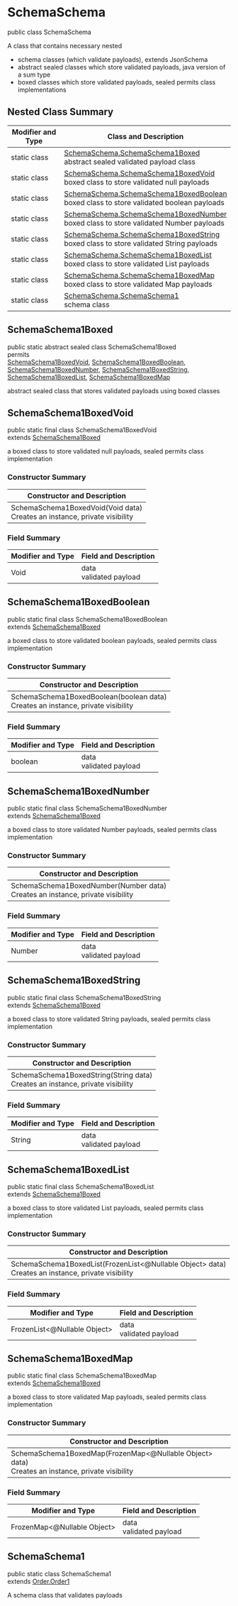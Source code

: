 # SchemaSchema
public class SchemaSchema

A class that contains necessary nested
- schema classes (which validate payloads), extends JsonSchema
- abstract sealed classes which store validated payloads, java version of a sum type
- boxed classes which store validated payloads, sealed permits class implementations

## Nested Class Summary
| Modifier and Type | Class and Description |
| ----------------- | ---------------------- |
| static class | [SchemaSchema.SchemaSchema1Boxed](#schemaschema1boxed)<br> abstract sealed validated payload class |
| static class | [SchemaSchema.SchemaSchema1BoxedVoid](#schemaschema1boxedvoid)<br> boxed class to store validated null payloads |
| static class | [SchemaSchema.SchemaSchema1BoxedBoolean](#schemaschema1boxedboolean)<br> boxed class to store validated boolean payloads |
| static class | [SchemaSchema.SchemaSchema1BoxedNumber](#schemaschema1boxednumber)<br> boxed class to store validated Number payloads |
| static class | [SchemaSchema.SchemaSchema1BoxedString](#schemaschema1boxedstring)<br> boxed class to store validated String payloads |
| static class | [SchemaSchema.SchemaSchema1BoxedList](#schemaschema1boxedlist)<br> boxed class to store validated List payloads |
| static class | [SchemaSchema.SchemaSchema1BoxedMap](#schemaschema1boxedmap)<br> boxed class to store validated Map payloads |
| static class | [SchemaSchema.SchemaSchema1](#schemaschema1)<br> schema class |

## SchemaSchema1Boxed
public static abstract sealed class SchemaSchema1Boxed<br>
permits<br>
[SchemaSchema1BoxedVoid](#schemaschema1boxedvoid),
[SchemaSchema1BoxedBoolean](#schemaschema1boxedboolean),
[SchemaSchema1BoxedNumber](#schemaschema1boxednumber),
[SchemaSchema1BoxedString](#schemaschema1boxedstring),
[SchemaSchema1BoxedList](#schemaschema1boxedlist),
[SchemaSchema1BoxedMap](#schemaschema1boxedmap)

abstract sealed class that stores validated payloads using boxed classes

## SchemaSchema1BoxedVoid
public static final class SchemaSchema1BoxedVoid<br>
extends [SchemaSchema1Boxed](#schemaschema1boxed)

a boxed class to store validated null payloads, sealed permits class implementation

### Constructor Summary
| Constructor and Description |
| --------------------------- |
| SchemaSchema1BoxedVoid(Void data)<br>Creates an instance, private visibility |

### Field Summary
| Modifier and Type | Field and Description |
| ----------------- | ---------------------- |
| Void | data<br>validated payload |

## SchemaSchema1BoxedBoolean
public static final class SchemaSchema1BoxedBoolean<br>
extends [SchemaSchema1Boxed](#schemaschema1boxed)

a boxed class to store validated boolean payloads, sealed permits class implementation

### Constructor Summary
| Constructor and Description |
| --------------------------- |
| SchemaSchema1BoxedBoolean(boolean data)<br>Creates an instance, private visibility |

### Field Summary
| Modifier and Type | Field and Description |
| ----------------- | ---------------------- |
| boolean | data<br>validated payload |

## SchemaSchema1BoxedNumber
public static final class SchemaSchema1BoxedNumber<br>
extends [SchemaSchema1Boxed](#schemaschema1boxed)

a boxed class to store validated Number payloads, sealed permits class implementation

### Constructor Summary
| Constructor and Description |
| --------------------------- |
| SchemaSchema1BoxedNumber(Number data)<br>Creates an instance, private visibility |

### Field Summary
| Modifier and Type | Field and Description |
| ----------------- | ---------------------- |
| Number | data<br>validated payload |

## SchemaSchema1BoxedString
public static final class SchemaSchema1BoxedString<br>
extends [SchemaSchema1Boxed](#schemaschema1boxed)

a boxed class to store validated String payloads, sealed permits class implementation

### Constructor Summary
| Constructor and Description |
| --------------------------- |
| SchemaSchema1BoxedString(String data)<br>Creates an instance, private visibility |

### Field Summary
| Modifier and Type | Field and Description |
| ----------------- | ---------------------- |
| String | data<br>validated payload |

## SchemaSchema1BoxedList
public static final class SchemaSchema1BoxedList<br>
extends [SchemaSchema1Boxed](#schemaschema1boxed)

a boxed class to store validated List payloads, sealed permits class implementation

### Constructor Summary
| Constructor and Description |
| --------------------------- |
| SchemaSchema1BoxedList(FrozenList<@Nullable Object> data)<br>Creates an instance, private visibility |

### Field Summary
| Modifier and Type | Field and Description |
| ----------------- | ---------------------- |
| FrozenList<@Nullable Object> | data<br>validated payload |

## SchemaSchema1BoxedMap
public static final class SchemaSchema1BoxedMap<br>
extends [SchemaSchema1Boxed](#schemaschema1boxed)

a boxed class to store validated Map payloads, sealed permits class implementation

### Constructor Summary
| Constructor and Description |
| --------------------------- |
| SchemaSchema1BoxedMap(FrozenMap<@Nullable Object> data)<br>Creates an instance, private visibility |

### Field Summary
| Modifier and Type | Field and Description |
| ----------------- | ---------------------- |
| FrozenMap<@Nullable Object> | data<br>validated payload |

## SchemaSchema1
public static class SchemaSchema1<br>
extends [Order.Order1](../../../../../../../../components/schemas/Order.md#order1)

A schema class that validates payloads
